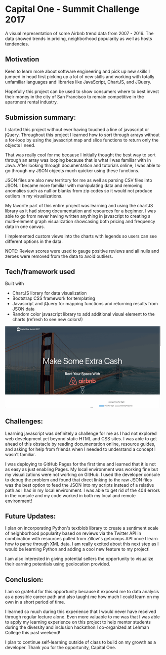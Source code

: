 # Capital One - Summit Challenge 2017

A visual representation of some Airbnb trend data from 2007 - 2016. The data showed trends in pricing, neighborhood popularity as well as hosts tendencies.

## Motivation
Keen to learn more about software engineering and pick up new skills I jumped in head first picking up a lot of new skills and working with totally unfamiliar languages and libraries like JavaScript, ChartJS, and JQuery.

Hopefully this project can be used to show consumers where to best invest their money in the city of San Francisco to remain competitive in the apartment rental industry.

## Submission summary:

I started this project without ever having touched a line of javascript or jQuery. Throughout this project I learned how to sort through arrays without a for-loop by using the javascript map and slice functions to return only the objects I need.

That was really cool for me because I initially thought the best way to sort through an array was looping because that is what I was familiar with in Java. After looking through documentation and tutorials online, I was able to go through my JSON objects much quicker using these functions.

JSON files are also new territory for me as well as parsing CSV files into JSON. I became more familiar with manipulating data and removing anomalies such as null or blanks from zip codes so it would not produce outliers in my visualizations.

My favorite part of this entire project was learning and using the chartJS library as it had strong documentation and resources for a beginner. I was able to go from never having written anything in javascript to creating a multi-element graph visualization showcasing both pricing and frequency data in one canvas.

​I implemented custom views into the charts with legends so users can see different options in the data.

NOTE: Review scores were used to gauge positive reviews and all nulls and zeroes were removed from the data to avoid outliers.


## Tech/framework used

Built with
- ChartJS library for data visualization
- Bootstrap CSS framework for templating
- Javascript and jQuery for mapping functions and returning results from JSON data​​
- Random color javascript library to add additional visual element to the charts (refresh to see new colors!)

![](c1SummitChallenge.gif)

## Challenges​:

Learning javascript was definitely a challenge for me as I had not explored web development yet beyond static HTML and CSS sites. I was able to get ahead of this obstacle by reading documentation online, resource guides, and asking for help from friends when I needed to understand a concept I wasn't familiar.

I was deploying to GitHub Pages for the first time and learned that it is not as easy as just enabling Pages. My local environment was working fine but my visualizations were not working on GitHub. I used the developer console to debug the problem and found that direct linking to the raw JSON files was the best option to feed the JSON into my scripts instead of a relative path as I had in my local environment. I was able to get rid of the 404 errors in the console and my code worked in both my local and remote environment!


## Future Updates:

I plan on incorporating Python's textblob library to create a sentiment scale of neighborhood popularity based on reviews via the Twitter API in combination with resources pulled from Zillow's getcomps API once I learn how to parse through XML data. I am really excited about this next step as I would be learning Python and adding a cool new feature to my project!

I am also interested in giving potential sellers the opportunity to visualize their earning potentials using geolocation provided.

## Conclusion​:

I am so grateful for this opportunity because it exposed me to data analysis as a possible career path and also taught me how much I could learn on my own in a short period of time.

I learned so much during this experience that I would never have received through regular lecture alone. Even more valuable to me was that I was able to apply my learning experience on this project to help mentor students during the diversity and inclusion hackathon I co-organized at Lehman College this past weekend!

I plan to continue self-learning outside of class to build on my growth as a developer. Thank you for the opportunity, Capital One.
